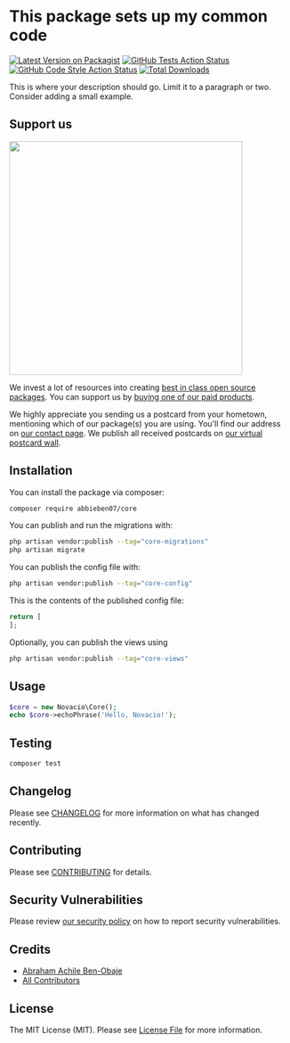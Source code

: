 # This package sets up my common code

[![Latest Version on Packagist](https://img.shields.io/packagist/v/abbieben07/core.svg?style=flat-square)](https://packagist.org/packages/abbieben07/core)
[![GitHub Tests Action Status](https://img.shields.io/github/workflow/status/abbieben07/core/run-tests?label=tests)](https://github.com/abbieben07/core/actions?query=workflow%3Arun-tests+branch%3Amain)
[![GitHub Code Style Action Status](https://img.shields.io/github/workflow/status/abbieben07/core/Fix%20PHP%20code%20style%20issues?label=code%20style)](https://github.com/abbieben07/core/actions?query=workflow%3A"Fix+PHP+code+style+issues"+branch%3Amain)
[![Total Downloads](https://img.shields.io/packagist/dt/abbieben07/core.svg?style=flat-square)](https://packagist.org/packages/abbieben07/core)

This is where your description should go. Limit it to a paragraph or two. Consider adding a small example.

## Support us

[<img src="https://github-ads.s3.eu-central-1.amazonaws.com/core.jpg?t=1" width="419px" />](https://spatie.be/github-ad-click/core)

We invest a lot of resources into creating [best in class open source packages](https://spatie.be/open-source). You can support us by [buying one of our paid products](https://spatie.be/open-source/support-us).

We highly appreciate you sending us a postcard from your hometown, mentioning which of our package(s) you are using. You'll find our address on [our contact page](https://spatie.be/about-us). We publish all received postcards on [our virtual postcard wall](https://spatie.be/open-source/postcards).

## Installation

You can install the package via composer:

```bash
composer require abbieben07/core
```

You can publish and run the migrations with:

```bash
php artisan vendor:publish --tag="core-migrations"
php artisan migrate
```

You can publish the config file with:

```bash
php artisan vendor:publish --tag="core-config"
```

This is the contents of the published config file:

```php
return [
];
```

Optionally, you can publish the views using

```bash
php artisan vendor:publish --tag="core-views"
```

## Usage

```php
$core = new Novacio\Core();
echo $core->echoPhrase('Hello, Novacio!');
```

## Testing

```bash
composer test
```

## Changelog

Please see [CHANGELOG](CHANGELOG.md) for more information on what has changed recently.

## Contributing

Please see [CONTRIBUTING](CONTRIBUTING.md) for details.

## Security Vulnerabilities

Please review [our security policy](../../security/policy) on how to report security vulnerabilities.

## Credits

- [Abraham Achile Ben-Obaje](https://github.com/abbieben07)
- [All Contributors](../../contributors)

## License

The MIT License (MIT). Please see [License File](LICENSE.md) for more information.
